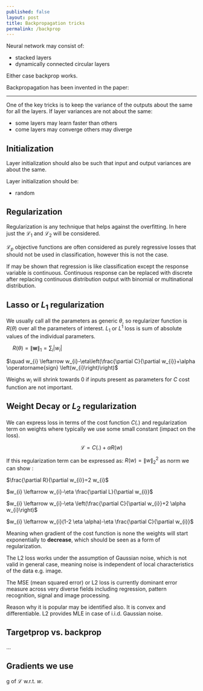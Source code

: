 ```yaml
---
published: false
layout: post
title: Backpropagation tricks
permalink: /backprop
---
```


Neural network may consist of:
* stacked layers
* dynamically connected circular layers 

Either case backprop works.

Backpropagation has been invented in the paper:

---

One of the key tricks is to keep the variance of the outputs about the same for all the layers.
If layer variances are not about the same:

* some layers may learn faster than others
* come layers may converge others may diverge

## Initialization

Layer initialization should also be such that input and output variances are about the same.

Layer initialization should be:

* random


## Regularization

Regularization is any technique that helps against the overfitting. In here just the $\mathcal L_1$ and $\mathcal L_2$ will be considered.

$\mathcal L_p$ objective functions are often considered as purely regressive losses that should not be used in classification, however this is not the case.

If may be shown that regression is like classification except the response variable is continuous. Continuous response can be replaced with discrete after replacing continuous distribution output with binomial or multinational distribution.


## Lasso or $L_{1}$ regularization

We usually call all the parameters as generic $\theta$, so regularizer function is $R(\theta)$ over all the parameters of interest. $L_{1}$ or $L^{1}$ loss is sum of absolute values of the individual parameters.

$\quad R(\theta)=\| \boldsymbol{w} \|_{1} =\sum_{i}\left|w_{i}\right|$

$\quad w_{i} \leftarrow w_{i}-\eta\left(\frac{\partial C}{\partial w_{i}}+\alpha \operatorname{sign} \left(w_{i}\right)\right)$

Weighs $w_i$ will shrink towards 0 if inputs present as parameters for $C$ cost function are not important.

## Weight Decay or $L_{2}$ regularization

We can express loss in terms of the cost function $C(.)$ and regularization term on weights where typically we use some small constant (impact on the loss).

$$\mathcal L=C(.) +\alpha R(w)$$ 

If this regularization term can be expressed as: $R(w) =\|w\|^{2}_2$ as norm we can show :

$\frac{\partial R}{\partial w_{i}}=2 w_{i}$

$w_{i} \leftarrow w_{i}-\eta \frac{\partial L}{\partial w_{i}}$

$w_{i} \leftarrow w_{i}-\eta \left(\frac{\partial C}{\partial w_{i}}+2 \alpha w_{i}\right)$

$w_{i} \leftarrow w_{i}(1-2 \eta \alpha)-\eta \frac{\partial C}{\partial w_{i}}$

Meaning when gradient of the cost function is none the weights will start exponentially to **decrease**, which should be seen as a form of regularization.

The L2 loss works under the assumption of Gaussian noise, which is not valid in general case, meaning noise is independent of local characteristics of the data e.g. image.

The MSE (mean squared error) or L2 loss is currently dominant error measure across very diverse fields including regression, pattern recognition, signal and image processing.

Reason why it is popular may be identified also. It is convex and differentiable. L2 provides MLE in case of i.i.d. Gaussian noise.

## Targetprop vs. backprop

...

## Gradients we use

g of $\mathcal L$ w.r.t. $w$.


